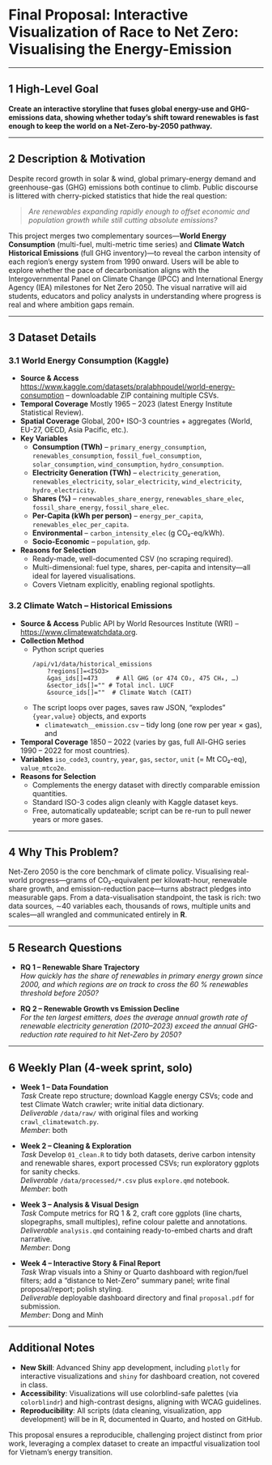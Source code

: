 # Final Proposal: Interactive Visualization of Race to Net Zero: Visualising the Energy-Emission

---

## 1  High-Level Goal  
**Create an interactive storyline that fuses global energy-use and GHG-emissions data, showing whether today’s shift toward renewables is fast enough to keep the world on a Net-Zero-by-2050 pathway.**

---

## 2  Description & Motivation  
Despite record growth in solar & wind, global primary-energy demand and greenhouse-gas (GHG) emissions both continue to climb.  Public discourse is littered with cherry-picked statistics that hide the real question:  

> *Are renewables expanding rapidly enough to offset economic and population growth while still cutting absolute emissions?*

This project merges two complementary sources—**World Energy Consumption** (multi-fuel, multi-metric time series) and **Climate Watch Historical Emissions** (full GHG inventory)—to reveal the carbon intensity of each region’s energy system from 1990 onward.  Users will be able to explore whether the pace of decarbonisation aligns with the Intergovernmental Panel on Climate Change (IPCC) and International Energy Agency (IEA) milestones for Net Zero 2050.  The visual narrative will aid students, educators and policy analysts in understanding where progress is real and where ambition gaps remain.

---

## 3  Dataset Details  

### 3.1  World Energy Consumption (Kaggle)  
* **Source & Access**  <https://www.kaggle.com/datasets/pralabhpoudel/world-energy-consumption> – downloadable ZIP containing multiple CSVs.  
* **Temporal Coverage**  Mostly 1965 – 2023 (latest Energy Institute Statistical Review).  
* **Spatial Coverage**  Global, 200+ ISO-3 countries + aggregates (World, EU-27, OECD, Asia Pacific, etc.).  
* **Key Variables**  
  * **Consumption (TWh)** – `primary_energy_consumption`, `renewables_consumption`, `fossil_fuel_consumption`, `solar_consumption`, `wind_consumption`, `hydro_consumption`.  
  * **Electricity Generation (TWh)** – `electricity_generation`, `renewables_electricity`, `solar_electricity`, `wind_electricity`, `hydro_electricity`.  
  * **Shares (%)** – `renewables_share_energy`, `renewables_share_elec`, `fossil_share_energy`, `fossil_share_elec`.  
  * **Per-Capita (kWh per person)** – `energy_per_capita`, `renewables_elec_per_capita`.  
  * **Environmental** – `carbon_intensity_elec` (g CO₂-eq/kWh).  
  * **Socio-Economic** – `population`, `gdp`.  
* **Reasons for Selection**  
  * Ready-made, well-documented CSV (no scraping required).  
  * Multi-dimensional: fuel type, shares, per-capita and intensity—all ideal for layered visualisations.  
  * Covers Vietnam explicitly, enabling regional spotlights.

### 3.2  Climate Watch – Historical Emissions  
* **Source & Access**  Public API by World Resources Institute (WRI) – <https://www.climatewatchdata.org>.  
* **Collection Method**  
  * Python script queries  
    ```text
    /api/v1/data/historical_emissions
        ?regions[]=<ISO3>
        &gas_ids[]=473     # All GHG (or 474 CO₂, 475 CH₄, …)
        &sector_ids[]="" # Total incl. LUCF
        &source_ids[]=""  # Climate Watch (CAIT)
    ```  
  * The script loops over pages, saves raw JSON, “explodes” `{year,value}` objects, and exports  
    * `climatewatch__emission.csv` – tidy long (one row per year × gas), and  
* **Temporal Coverage**  1850 – 2022 (varies by gas, full All-GHG series 1990 – 2022 for most countries).  
* **Variables**  `iso_code3`, `country`, `year`, `gas`, `sector`, `unit` (= Mt CO₂-eq), `value_mtco2e`.  
* **Reasons for Selection**  
  * Complements the energy dataset with directly comparable emission quantities.  
  * Standard ISO-3 codes align cleanly with Kaggle dataset keys.  
  * Free, automatically updateable; script can be re-run to pull newer years or more gases.

---

## 4  Why This Problem?  
Net-Zero 2050 is the core benchmark of climate policy.  Visualising real-world progress—grams of CO₂-equivalent per kilowatt-hour, renewable share growth, and emission-reduction pace—turns abstract pledges into measurable gaps.  From a data-visualisation standpoint, the task is rich: two data sources, ∼40 variables each, thousands of rows, multiple units and scales—all wrangled and communicated entirely in **R**.

---

## 5  Research Questions  

* **RQ 1 – Renewable Share Trajectory**  
  *How quickly has the share of renewables in primary energy grown since 2000, and which regions are on track to cross the 60 % renewables threshold before 2050?*

* **RQ 2 – Renewable Growth vs Emission Decline**  
  *For the ten largest emitters, does the average annual growth rate of renewable electricity generation (2010–2023) exceed the annual GHG-reduction rate required to hit Net-Zero by 2050?*

---

## 6  Weekly Plan (4-week sprint, solo)  

* **Week 1 – Data Foundation**  
  *Task*  Create repo structure; download Kaggle energy CSVs; code and test Climate Watch crawler; write initial data dictionary.  
  *Deliverable*  `/data/raw/` with original files and working `crawl_climatewatch.py`.  
  *Member*: both

* **Week 2 – Cleaning & Exploration**  
  *Task*  Develop `01_clean.R` to tidy both datasets, derive carbon intensity and renewable shares, export processed CSVs; run exploratory ggplots for sanity checks.  
  *Deliverable*  `/data/processed/*.csv` plus `explore.qmd` notebook.  
  *Member*: both

* **Week 3 – Analysis & Visual Design**  
  *Task*  Compute metrics for RQ 1 & 2, craft core ggplots (line charts, slopegraphs, small multiples), refine colour palette and annotations.  
  *Deliverable*  `analysis.qmd` containing ready-to-embed charts and draft narrative.  
  *Member*: Dong 

* **Week 4 – Interactive Story & Final Report**  
  *Task*  Wrap visuals into a Shiny or Quarto dashboard with region/fuel filters; add a “distance to Net-Zero” summary panel; write final proposal/report; polish styling.  
  *Deliverable*  deployable dashboard directory and final `proposal.pdf` for submission.  
  *Member*: Dong and Minh

---

## Additional Notes
- **New Skill**: Advanced Shiny app development, including `plotly` for interactive visualizations and `shiny` for dashboard creation, not covered in class.
- **Accessibility**: Visualizations will use colorblind-safe palettes (via `colorblindr`) and high-contrast designs, aligning with WCAG guidelines.
- **Reproducibility**: All scripts (data cleaning, visualization, app development) will be in R, documented in Quarto, and hosted on GitHub.

This proposal ensures a reproducible, challenging project distinct from prior work, leveraging a complex dataset to create an impactful visualization tool for Vietnam’s energy transition.
